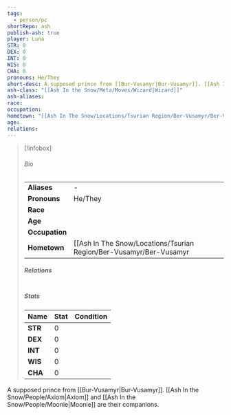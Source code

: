 ```yaml
---  
tags:  
  - person/pc  
shortRepo: ash  
publish-ash: true  
player: Luna  
STR: 0  
DEX: 0  
INT: 0  
WIS: 0  
CHA: 0  
pronouns: He/They  
short-desc: A supposed prince from [[Bur-Vusamyr|Bur-Vusamyr]]. [[Ash In the Snow/People/Axiom|Axiom]] and [[Ash In the Snow/People/Moonie|Moonie]] are their companions.  
ash-class: "[[Ash In the Snow/Meta/Moves/Wizard|Wizard]]"  
ash-aliases:   
race:   
occupation:   
hometown: "[[Ash In The Snow/Locations/Tsurian Region/Ber-Vusamyr/Ber-Vusamyr|Ber-Vusamyr]]"  
age:   
relations:   
---  
```

  
> [!infobox]  
> ###### Bio  
> |                |                  |  
> | -------------- | ---------------- |  
> |**Aliases**     | -                |  
> |**Pronouns**    | He/They           |  
> |**Race**        |             |  
> |**Age**         |             |  
> |**Occupation** |         |  
> |**Hometown**|[[Ash In The Snow/Locations/Tsurian Region/Ber-Vusamyr/Ber-Vusamyr|Ber-Vusamyr]]|  
>   
> ##### Relations  
> |                |                           |  
> | -------------- | ------------------------- |  
>   
> ##### Stats  
> | Name | Stat   | Condition      |  
> | ---- | -------- | --------- |  
> | **STR**  | 0 |   |  
> | **DEX**  | 0 |     |  
> | **INT**  | 0 |     |  
> | **WIS**  | 0 |     |  
> | **CHA**  | 0  |     |  
  
  
A supposed prince from [[Bur-Vusamyr|Bur-Vusamyr]]. [[Ash In the Snow/People/Axiom|Axiom]] and [[Ash In the Snow/People/Moonie|Moonie]] are their companions.  
  
  
 
